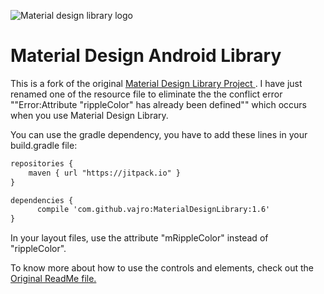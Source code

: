 ![Material design library logo](images/logo.png)

# Material Design Android Library

This is a fork of the original <a href="https://github.com/navasmdc/MaterialDesignLibrary"> Material Design Library Project </a>. I have just renamed one of the resource file to eliminate the the conflict error ""Error:Attribute "rippleColor" has already been defined"" which occurs when you use Material Design Library.

You can use the gradle dependency, you have to add these lines in your build.gradle file:

```xml
repositories {
    maven { url "https://jitpack.io" }
}

dependencies {
	  compile 'com.github.vajro:MaterialDesignLibrary:1.6'
}
```
In your layout files, use the attribute "mRippleColor" instead of "rippleColor".

To know more about how to use the controls and elements, check out the <a href="https://github.com/vajro/MaterialDesignLibrary/blob/master/OriginalREADME.md">Original ReadMe file.</a>
